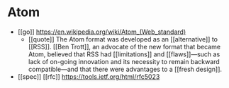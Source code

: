 # Atom

- [[go]] https://en.wikipedia.org/wiki/Atom_(Web_standard)
  - [[quote]] The Atom format was developed as an [[alternative]] to [[RSS]]. [[Ben Trott]], an advocate of the new format that became Atom, believed that RSS had [[limitations]] and [[flaws]]—such as lack of on-going innovation and its necessity to remain backward compatible—and that there were advantages to a [[fresh design]].
- [[spec]] [[rfc]] https://tools.ietf.org/html/rfc5023




